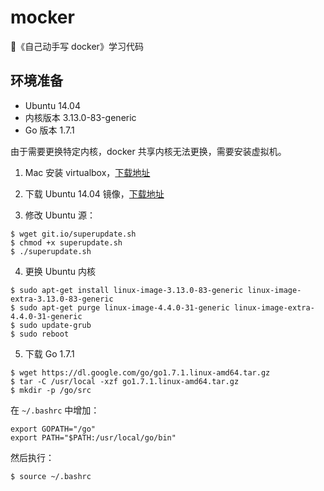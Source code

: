 # mocker
🤔《自己动手写 docker》学习代码

## 环境准备

* Ubuntu 14.04
* 内核版本 3.13.0-83-generic
* Go 版本 1.7.1

由于需要更换特定内核，docker 共享内核无法更换，需要安装虚拟机。

1. Mac 安装 virtualbox，[下载地址](https://www.virtualbox.org/wiki/Downloads)

2. 下载 Ubuntu 14.04 镜像，[下载地址](https://mirrors.163.com/ubuntu-releases/14.04/)

3. 修改 Ubuntu 源：

```shell
$ wget git.io/superupdate.sh
$ chmod +x superupdate.sh
$ ./superupdate.sh
```

4. 更换 Ubuntu 内核

```shell
$ sudo apt-get install linux-image-3.13.0-83-generic linux-image-extra-3.13.0-83-generic
$ sudo apt-get purge linux-image-4.4.0-31-generic linux-image-extra-4.4.0-31-generic
$ sudo update-grub
$ sudo reboot
```

5. 下载 Go 1.7.1

```shell
$ wget https://dl.google.com/go/go1.7.1.linux-amd64.tar.gz
$ tar -C /usr/local -xzf go1.7.1.linux-amd64.tar.gz
$ mkdir -p /go/src
```

在 `~/.bashrc` 中增加：
```plain
export GOPATH="/go"
export PATH="$PATH:/usr/local/go/bin"
```
然后执行：
```shell
$ source ~/.bashrc
```
